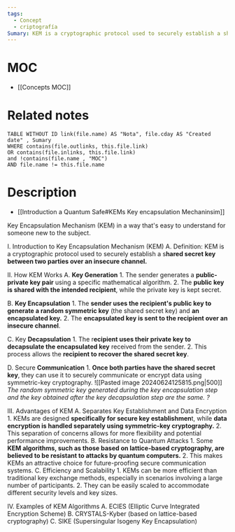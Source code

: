 ```yaml
---
tags:
  - Concept
  - criptografía
Sumary: KEM is a cryptographic protocol used to securely establish a shared secret key between two parties over an insecure channel
---
```


# MOC
* [[Concepts MOC]]
# Related notes

```dataview
TABLE WITHOUT ID link(file.name) AS "Nota", file.cday AS "Created date" , Sumary
WHERE contains(file.outlinks, this.file.link)
OR contains(file.inlinks, this.file.link)
and !contains(file.name , "MOC")
AND file.name != this.file.name
```


# Description 

* [[Introduction a Quantum Safe#KEMs Key encapsulation Mechaninsim]]

Key Encapsulation Mechanism (KEM) in a way that's easy to understand for someone new to the subject.

I. Introduction to Key Encapsulation Mechanism (KEM)
   A. Definition: KEM is a cryptographic protocol used to securely establish a s**hared secret key between two parties over an insecure channel.**

II. How KEM Works
   A. **Key Generation**
      1. The sender generates a **public-private key pair** using a specific mathematical algorithm.
      2. The **public key is shared with the intended recipient**, while the private key is kept secret.

   B. **Key Encapsulation**
      1. The **sender uses the recipient's public key to generate a random symmetric key** (the shared secret key) and **an encapsulated key.**
      2. The **encapsulated key is sent to the recipient over an insecure channel**.

   C. Key **Decapsulation**
      1. The r**ecipient uses their private key to decapsulate the encapsulated key** received from the sender.
      2. This process allows the **recipient to recover the shared secret key**.

   D. Secure **Communication**
      1. **Once both parties have the shared secret key**, they can use it to securely communicate or encrypt data using symmetric-key cryptography.
![[Pasted image 20240624125815.png|500]]
*The random symmetric key generated during the key encapsulation step and the key obtained after the key decapsulation step are the same. ?*

III. Advantages of KEM
    A. Separates Key Establishment and Data Encryption
       1. KEMs are designed **specifically for secure key establishmen**t, while **data encryption is handled separately using symmetric-key cryptography.**
       2. This separation of concerns allows for more flexibility and potential performance improvements.
	B. Resistance to Quantum Attacks
       1. Some **KEM algorithms, such as those based on lattice-based cryptography, are believed to be resistant to attacks by quantum computers.**
       2. This makes KEMs an attractive choice for future-proofing secure communication systems.
    C. Efficiency and Scalability
       1. KEMs can be more efficient than traditional key exchange methods, especially in scenarios involving a large number of participants.
       2. They can be easily scaled to accommodate different security levels and key sizes.

IV. Examples of KEM Algorithms
    A. ECIES (Elliptic Curve Integrated Encryption Scheme)
    B. CRYSTALS-Kyber (based on lattice-based cryptography)
    C. SIKE (Supersingular Isogeny Key Encapsulation)
